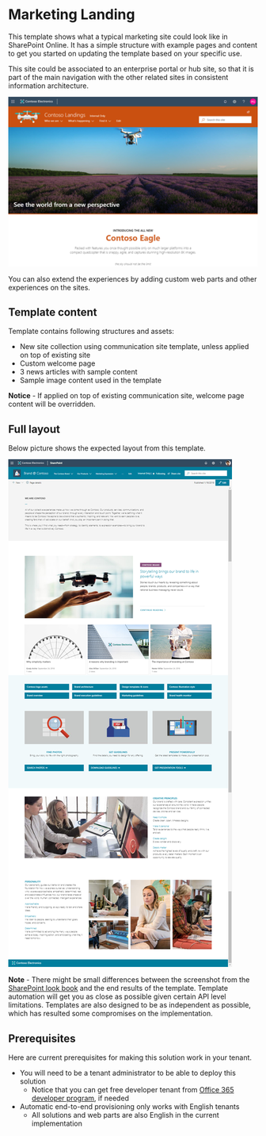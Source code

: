 # Marketing Landing

This template shows what a typical marketing site could look like in SharePoint Online. It has a simple structure with example pages and content to get you started on updating the template based on your specific use.

This site could be associated to an enterprise portal or hub site, so that it is part of the main navigation with the other related sites in consistent information architecture.

![Marketing Landing Top Picture](./top-marketinglanding.png)

You can also extend the experiences by adding  custom web parts and other experiences on the sites.

## Template content

Template contains following structures and assets:

- New site collection using communication site template, unless applied on top of existing site
- Custom welcome page
- 3 news articles with sample content
- Sample image content used in the template

**Notice** - If applied on top of existing communication site, welcome page content will be overridden.

## Full layout

Below picture shows the expected layout from this template.

![Full layout](./full-layout-marketinglanding.png)

**Note** - There might be small differences between the screenshot from the [SharePoint look book](https://spdesign.azurewebsites.net) and the end results of the template. Template automation will get you as close as possible given certain API level limitations. Templates are also designed to be as independent as possible, which has resulted some compromises on the implementation.

## Prerequisites

Here are current prerequisites for making this solution work in your tenant.

- You will need to be a tenant administrator to be able to deploy this solution
    - Notice that you can get free developer tenant from [Office 365 developer program](https://developer.microsoft.com/en-us/office/dev-program), if needed
- Automatic end-to-end provisioning only works with English tenants
    - All solutions and web parts are also English in the current implementation
